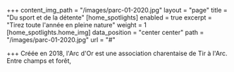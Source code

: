 +++
content_img_path = "/images/parc-01-2020.jpg"
layout = "page"
title = "Du sport et de la détente"
[home_spotlights]
enabled = true
excerpt = "Tirez toute l'année en pleine nature"
weight = 1
[home_spotlights.home_img]
data_position = "center center"
path = "/images/parc-01-2020.jpg"
url = "#"

+++
Créée en 2018, l'Arc d'Or est une association charentaise de Tir à l'Arc. Entre champs et forêt, 